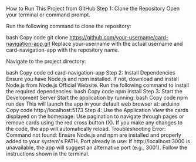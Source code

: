 How to Run This Project from GitHub
Step 1: Clone the Repository
Open your terminal or command prompt.

Run the following command to clone the repository:

bash
Copy code
git clone https://github.com/your-username/card-navigation-app.git
Replace your-username with the actual username and card-navigation-app with the repository name.

Navigate to the project directory:

bash
Copy code
cd card-navigation-app
Step 2: Install Dependencies
Ensure you have Node.js and npm installed. If not, download and install Node.js from Node.js Official Website.
Run the following command to install the required dependencies:
bash
Copy code
npm install
Step 3: Start the Development Server
Start the application by running:
bash
Copy code
npm run dev
This will launch the app in your default web browser at:
arduino
Copy code
http://localhost:5173
Step 4: Use the Application
View the cards displayed on the homepage.
Use pagination to navigate through pages or remove cards using the red cross button (X).
If you make any changes to the code, the app will automatically reload.
Troubleshooting
Error: Command not found: Ensure Node.js and npm are installed and properly added to your system's PATH.
Port already in use: If http://localhost:3000 is unavailable, the app will suggest an alternative port (e.g., 3001). Follow the instructions shown in the terminal.